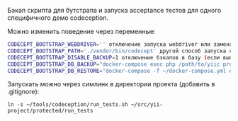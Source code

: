 Бэкап скрипта для бутстрапа и запуска acceptance тестов для одного специфичного демо codeception.

Можно изменить поведение через переменные:

```bash
CODECEPT_BOOTSTRAP_WEBDRIVER='' отключение запуска webdriver или замена его на другой
CODECEPT_BOOTSTRAP_PATH='./vendor/bin/codecept' другой способ запуска codecept, например из composer
CODECEPT_BOOTSTRAP_DISABLE_BACKUP=1 отключение бэкапов в базу (если выполняются вручную или на другом сервере)
CODECEPT_BOOTSTRAP_DB_BACKUP="docker-compose exec php /path/to/yiic projnameTesting backup"
CODECEPT_BOOTSTRAP_DB_RESTORE="docker-compose -f ~/docker-compose.yml exec php yiic projnameTesting restore"
```

Запускать можно через симлинк в директории проекта (добавить в .gitignore):

    ln -s ~/tools/codeception/run_tests.sh ~/src/yii-project/protected/run_tests
